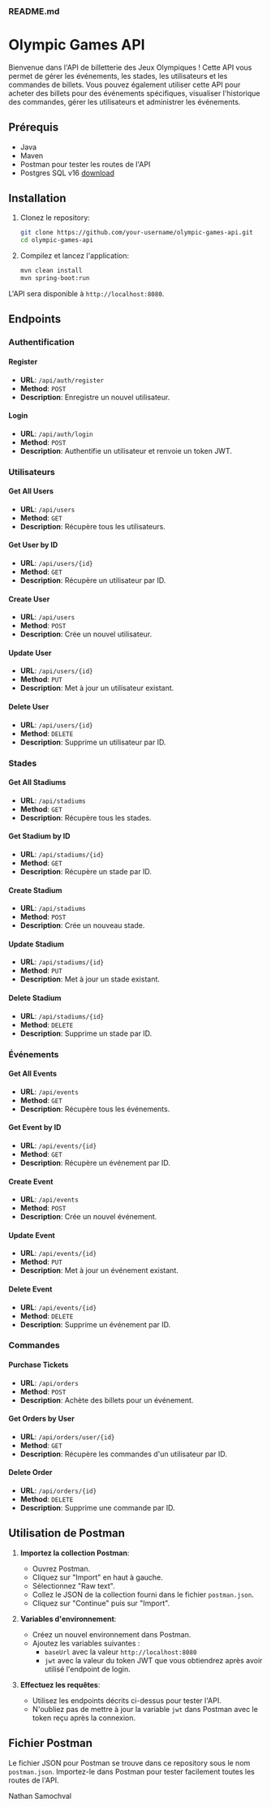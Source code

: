 ### README.md

# Olympic Games API

Bienvenue dans l'API de billetterie des Jeux Olympiques ! Cette API vous permet de gérer les événements, les stades, les utilisateurs et les commandes de billets. Vous pouvez également utiliser cette API pour acheter des billets pour des événements spécifiques, visualiser l'historique des commandes, gérer les utilisateurs et administrer les événements.

## Prérequis

- Java
- Maven
- Postman pour tester les routes de l'API
- Postgres SQL v16 [download](https://www.postgresql.org/download/windows/)

## Installation

1. Clonez le repository:

   ```bash
   git clone https://github.com/your-username/olympic-games-api.git
   cd olympic-games-api
   ```

2. Compilez et lancez l'application:

   ```bash
   mvn clean install
   mvn spring-boot:run
   ```

L'API sera disponible à `http://localhost:8080`.

## Endpoints

### Authentification

#### Register

- **URL**: `/api/auth/register`
- **Method**: `POST`
- **Description**: Enregistre un nouvel utilisateur.

#### Login

- **URL**: `/api/auth/login`
- **Method**: `POST`
- **Description**: Authentifie un utilisateur et renvoie un token JWT.

### Utilisateurs

#### Get All Users

- **URL**: `/api/users`
- **Method**: `GET`
- **Description**: Récupère tous les utilisateurs.

#### Get User by ID

- **URL**: `/api/users/{id}`
- **Method**: `GET`
- **Description**: Récupère un utilisateur par ID.

#### Create User

- **URL**: `/api/users`
- **Method**: `POST`
- **Description**: Crée un nouvel utilisateur.

#### Update User

- **URL**: `/api/users/{id}`
- **Method**: `PUT`
- **Description**: Met à jour un utilisateur existant.

#### Delete User

- **URL**: `/api/users/{id}`
- **Method**: `DELETE`
- **Description**: Supprime un utilisateur par ID.

### Stades

#### Get All Stadiums

- **URL**: `/api/stadiums`
- **Method**: `GET`
- **Description**: Récupère tous les stades.

#### Get Stadium by ID

- **URL**: `/api/stadiums/{id}`
- **Method**: `GET`
- **Description**: Récupère un stade par ID.

#### Create Stadium

- **URL**: `/api/stadiums`
- **Method**: `POST`
- **Description**: Crée un nouveau stade.

#### Update Stadium

- **URL**: `/api/stadiums/{id}`
- **Method**: `PUT`
- **Description**: Met à jour un stade existant.

#### Delete Stadium

- **URL**: `/api/stadiums/{id}`
- **Method**: `DELETE`
- **Description**: Supprime un stade par ID.

### Événements

#### Get All Events

- **URL**: `/api/events`
- **Method**: `GET`
- **Description**: Récupère tous les événements.

#### Get Event by ID

- **URL**: `/api/events/{id}`
- **Method**: `GET`
- **Description**: Récupère un événement par ID.

#### Create Event

- **URL**: `/api/events`
- **Method**: `POST`
- **Description**: Crée un nouvel événement.

#### Update Event

- **URL**: `/api/events/{id}`
- **Method**: `PUT`
- **Description**: Met à jour un événement existant.

#### Delete Event

- **URL**: `/api/events/{id}`
- **Method**: `DELETE`
- **Description**: Supprime un événement par ID.

### Commandes

#### Purchase Tickets

- **URL**: `/api/orders`
- **Method**: `POST`
- **Description**: Achète des billets pour un événement.

#### Get Orders by User

- **URL**: `/api/orders/user/{id}`
- **Method**: `GET`
- **Description**: Récupère les commandes d'un utilisateur par ID.

#### Delete Order

- **URL**: `/api/orders/{id}`
- **Method**: `DELETE`
- **Description**: Supprime une commande par ID.

## Utilisation de Postman

1. **Importez la collection Postman**:
   - Ouvrez Postman.
   - Cliquez sur "Import" en haut à gauche.
   - Sélectionnez "Raw text".
   - Collez le JSON de la collection fourni dans le fichier `postman.json`.
   - Cliquez sur "Continue" puis sur "Import".

2. **Variables d'environnement**:
   - Créez un nouvel environnement dans Postman.
   - Ajoutez les variables suivantes :
     - `baseUrl` avec la valeur `http://localhost:8080`
     - `jwt` avec la valeur du token JWT que vous obtiendrez après avoir utilisé l'endpoint de login.

3. **Effectuez les requêtes**:
   - Utilisez les endpoints décrits ci-dessus pour tester l'API.
   - N'oubliez pas de mettre à jour la variable `jwt` dans Postman avec le token reçu après la connexion.

## Fichier Postman

Le fichier JSON pour Postman se trouve dans ce repository sous le nom `postman.json`. Importez-le dans Postman pour tester facilement toutes les routes de l'API.

Nathan Samochval

